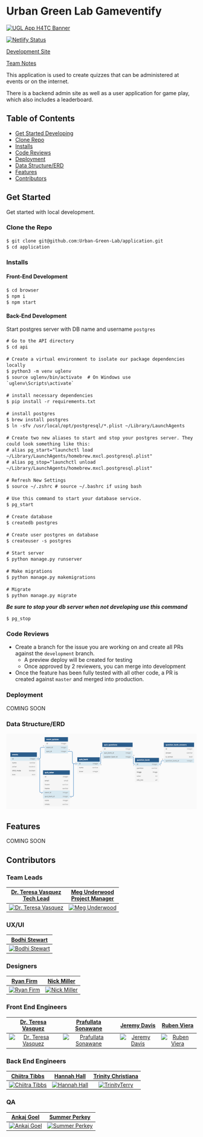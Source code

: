 # Urban Green Lab Gameventify
<a href="https://urban-green-lab-app.netlify.app/"><img src="https://raw.githubusercontent.com/Urban-Green-Lab/h4tc-ugl-app-fe/master/documentation/images/placeholder-banner.png" title="UGL App H4TC" alt="UGL App H4TC Banner"></a>

[![Netlify Status](https://api.netlify.com/api/v1/badges/d7812091-21b8-4a63-8044-a72b7a933934/deploy-status)](https://app.netlify.com/sites/uglapp/deploys)

[Development Site](https://uglapp.netlify.app)

[Team Notes](https://docs.google.com/document/d/1jD16iYyyfLIwJWif1GmEZSLwIdyAaQgOXpkWttVGTV8/edit#)

This application is used to create quizzes that can be administered at events or on the internet.

There is a backend admin site as well as a user application for game play, which also includes a leaderboard.

## Table of Contents

- [Get Started Developing](#get-started)
- [Clone Repo](#clone-the-repo)
- [Installs](#installs)
- [Code Reviews](#code-reviews)
- [Deployment](#deployment)
- [Data Structure/ERD](#data-structureerd)
- [Features](#features)
- [Contributors](#contributors)

## Get Started
Get started with local development. 

### Clone the Repo
```
$ git clone git@github.com:Urban-Green-Lab/application.git
$ cd application
```

### Installs
#### Front-End Development
```shell
$ cd browser
$ npm i
$ npm start
```

#### Back-End Development
Start postgres server with DB name and username `postgres`

```shell
# Go to the API directory
$ cd api

# Create a virtual environment to isolate our package dependencies locally
$ python3 -m venv uglenv
$ source uglenv/bin/activate  # On Windows use `uglenv\Scripts\activate`

# install necessary dependencies
$ pip install -r requirements.txt

# install postgres
$ brew install postgres
$ ln -sfv /usr/local/opt/postgresql/*.plist ~/Library/LaunchAgents

# Create two new aliases to start and stop your postgres server. They could look something like this:
# alias pg_start="launchctl load ~/Library/LaunchAgents/homebrew.mxcl.postgresql.plist"
# alias pg_stop="launchctl unload ~/Library/LaunchAgents/homebrew.mxcl.postgresql.plist"

# Refresh New Settings
$ source ~/.zshrc # source ~/.bashrc if using bash

# Use this command to start your database service.
$ pg_start 

# Create database
$ createdb postgres

# Create user postgres on database
$ createuser -s postgres

# Start server
$ python manage.py runserver

# Make migrations
$ python manage.py makemigrations

# Migrate
$ python manage.py migrate
```
***Be sure to stop your db server when not developing use this command***
```shell
$ pg_stop
```

### Code Reviews
- Create a branch for the issue you are working on and create all PRs against the `development` branch.
  - A preview deploy will be created for testing
  - Once approved by 2 reviewers, you can merge into development
- Once the feature has been fully tested with all other code, a PR is created against `master` and merged into production.

### Deployment
<!-- TODO: Netlify  -->
COMING SOON

### Data Structure/ERD
[![ERD](./ugl_erd.png)](https://dbdiagram.io/d/5f95f1fa3a78976d7b79179a)

## Features

COMING SOON

## Contributors
### Team Leads
| <a href="https://github.com/drteresavasquez" target="_blank">**Dr. Teresa Vasquez <br />Tech Lead**</a> | <a href="https://github.com/meg723" target="_blank">**Meg Underwood <br />Project Manager**</a> |
| :---: |:---:|
| [![Dr. Teresa Vasquez](https://avatars1.githubusercontent.com/u/29741570?v=3&s=200)](https://github.com/drteresavasquez) | [![Meg Underwood](https://avatars3.githubusercontent.com/u/72745098?v=3&s=200)](#) 

### UX/UI
| <a href="https://github.com/bdoves" target="_blank">**Bodhi Stewart**</a> |
| :---: |
| [![Bodhi Stewart](https://avatars1.githubusercontent.com/u/60450642?v=3&s=200)](#) |

### Designers
| <a href="https://github.com/ryan-firm" target="_blank">**Ryan Firm**</a> | <a href="#" target="_blank">**Nick	Miller**</a> |
| :---: |:---:|
| [![Ryan Firm](https://avatars1.githubusercontent.com/u/64981037?v=3&s=200)](#) | [![Nick	Miller](https://raw.githubusercontent.com/Urban-Green-Lab/h4tc-ugl-app-fe/master/documentation/images/avatar.png?v=3&s=200)](#) 

### Front End Engineers
| <a href="https://github.com/drteresavasquez" target="_blank">**Dr. Teresa Vasquez**</a> | <a href="https://github.com/prafullatass" target="_blank">**Prafullata	Sonawane**</a> | <a href="https://github.com/jeremybdavis" target="_blank">**Jeremy	Davis**</a> | <a href="https://github.com/vieraruben" target="_blank">**Ruben Viera**</a> |
| :---: |:---:| :---:| :---:|
|[![Dr. Teresa Vasquez](https://avatars1.githubusercontent.com/u/29741570?v=3&s=200)](https://github.com/drteresavasquez) | [![Prafullata	Sonawane](https://avatars1.githubusercontent.com/u/43792249?v=3&s=200)](https://github.com/prafullatass)    | [![Jeremy	Davis](https://avatars1.githubusercontent.com/u/13025274?v=3&s=200)](https://github.com/jeremybdavis) | [![Ruben Viera](https://avatars1.githubusercontent.com/u/25134906?v=3&s=200)](https://github.com/vieraruben)  |

### Back End Engineers
| <a href="https://github.com/RefreshingChi" target="_blank">**Chiitra Tibbs**</a> | <a href="https://github.com/hannahhall" target="_blank">**Hannah Hall**</a> | <a href="https://github.com/TrinityTerry" target="_blank">**Trinity Christiana**</a> |
| :---: |:---:| :---:|
| [![Chiitra Tibbs](https://avatars1.githubusercontent.com/u/5008978?v=3&s=200)](https://github.com/RefreshingChi)    | [![Hannah Hall](https://avatars1.githubusercontent.com/u/18269696?v=3&s=200)](https://github.com/hannahhall) | [![TrinityTerry](https://avatars1.githubusercontent.com/u/31781724?v=3&s=200)](https://github.com/TrinityTerry)  |

### QA
| <a href="#" target="_blank">**Ankaj	Goel**</a> | <a href="#" target="_blank">**Summer	Perkey**</a> |
| :---: |:---:|
| [![Ankaj Goel](https://raw.githubusercontent.com/Urban-Green-Lab/h4tc-ugl-app-fe/master/documentation/images/avatar.png?v=3&s=200)](#)    | [![Summer	Perkey](https://raw.githubusercontent.com/Urban-Green-Lab/h4tc-ugl-app-fe/master/documentation/images/avatar.png?v=3&s=200)](#)
